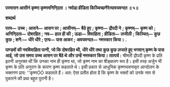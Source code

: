 **परमासन आसीनं कृष्णा कृष्णमनिनि्दता ।** **नवोढा व्रीडिता किञ्चिच्छनैरेत्यावयवन्दत ॥ ५॥** 

**शब्दार्थ** 

**परम—** **उच्च** **; आसने—** **आसन पर** **; आसीनम्—** **बैठे हुए** **; कृष्णा—** **द्रौपदी ने** **; कृष्णम्—** **कृष्ण को** **; अनिनि्दता—** **दोषरहित** **;** **नव—** **हाल ही की** **; ऊढा—** **विवाहिता** **; व्रीडिता—** **लजीली** **; किञ्चित्—** **कुछ कुछ** **; शनै:—** **धीरे धीरे** **; एत्य—** **पास आकर** **;** **अवयवन्दत—** **नमस्कार किया।** **.** 

**पाण्डवों की नवविवाहिता पत्नी, जो कि दोषरहित थी, धीरे धीरे तथा कुछ कुछ लजाते हुए** **भगवान् कृष्ण के पास आई, जो उस समय उच्च आसन पर बैठे थे और उन्हें नमस्कार किया।** **तात्पर्य :** श्रीमती द्रौपदी कृष्ण के प्रति इतनी अनुरक्त थीं कि उनका नाम ही कृष्णा था, जो कृष्ण नाम का षीङ्क्षलग रूप है। इसी तरह अर्जुन भी कृष्ण के प्रति अनुराग के कारण कृष्ण कहलाते थे। इसी प्रकार से आधुनिक कृष्णभावनामृत आन्दोलन के भक्तगण प्राय: ''कृष्णÓÓ कहलाते हैं। अत: ऐसा प्रतीत होता है कि कृष्ण के भक्तों को उनके नाम से पुकारने की प्रथा बहुत पुरानी है।  